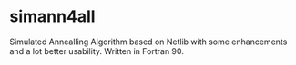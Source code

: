 # simann4all
Simulated Annealling Algorithm based on Netlib with some enhancements and a lot better usability. Written in Fortran 90.
